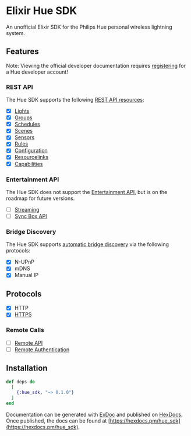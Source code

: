 # Elixir Hue SDK

<!-- MDOC !-->

An unofficial Elixir SDK for the Philips Hue personal wireless lightning system.

## Features

Note: Viewing the official developer documentation requires [registering](https://developers.meethue.com/login/) for a Hue developer account!

### REST API

The Hue SDK supports the following [REST API resources](https://developers.meethue.com/develop/hue-api/):

* [x] [Lights](https://developers.meethue.com/develop/hue-api/lights-api/)
* [x] [Groups](https://developers.meethue.com/develop/hue-api/groupds-api/)
* [x] [Schedules](https://developers.meethue.com/develop/hue-api/3-schedules-api/)
* [x] [Scenes](https://developers.meethue.com/develop/hue-api/4-scenes/)
* [x] [Sensors](https://developers.meethue.com/develop/hue-api/5-sensors-api/)
* [x] [Rules](https://developers.meethue.com/develop/hue-api/6-rules-api/)
* [x] [Configuration](https://developers.meethue.com/develop/hue-api/7-configuration-api/)
* [x] [Resourcelinks](https://developers.meethue.com/develop/hue-api/9-resourcelinks-api/)
* [x] [Capabilities](https://developers.meethue.com/develop/hue-api/10-capabilities-api/)

### Entertainment API

The Hue SDK does not support the [Entertainment API](https://developers.meethue.com/develop/hue-entertainment/), but is on the roadmap for future versions.

* [ ] [Streaming](https://developers.meethue.com/develop/hue-entertainment/philips-hue-entertainment-api/)
* [ ] [Sync Box API](https://developers.meethue.com/develop/hue-entertainment/hue-hdmi-sync-box-api/)

### Bridge Discovery

The Hue SDK supports [automatic bridge discovery](https://developers.meethue.com/develop/application-design-guidance/hue-bridge-discovery/) via the following protocols:

* [x] N-UPnP
* [x] mDNS
* [x] Manual IP

## Protocols

* [x] HTTP
* [x] [HTTPS](https://developers.meethue.com/developing-hue-apps-via-https/)

### Remote Calls

* [ ] [Remote API](https://developers.meethue.com/develop/hue-api/remote-api-quick-start-guide/)
* [ ] [Remote Authentication](https://developers.meethue.com/develop/hue-api/remote-authentication/)

<!-- MDOC !-->

## Installation

```elixir
def deps do
  [
    {:hue_sdk, "~> 0.1.0"}
  ]
end
```

Documentation can be generated with [ExDoc](https://github.com/elixir-lang/ex_doc)
and published on [HexDocs](https://hexdocs.pm). Once published, the docs can
be found at [https://hexdocs.pm/hue_sdk](https://hexdocs.pm/hue_sdk).
